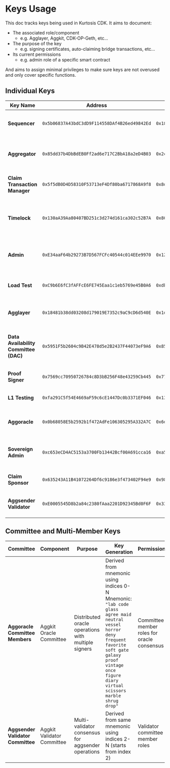 # Keys Usage

This doc tracks keys being used in Kurtosis CDK. It aims to document:
- The associated role/component
  - e.g. Agglayer, Aggkit, CDK-OP-Geth, etc...
- The purpose of the key
  - e.g. signing certificates, auto-claiming bridge transactions, etc...
- Its current permissions
  - e.g. admin role of a specific smart contract

And aims to assign minimal privileges to make sure keys are not overused and only cover specific functions.

## Individual Keys

| Key Name | Address | Private Key | Component | Purpose | Permissions |
|----------|---------|-------------|-----------|---------|-------------|
| **Sequencer** | `0x5b06837A43bdC3dD9F114558DAf4B26ed49842Ed` | `0x183c492d0ba156041a7f31a1b188958a7a22eebadbc6d5c4895da5ece80e1a98` | CDK Sequencer | Transaction sequencing and block production | Sequencer role in rollup contracts, transaction ordering |
| **Aggregator** | `0x85dd37b4DbBdEB0Ff2ad6e717C2BbA18a2eD4B03` | `0x2cb77c2cca48d3fee64c14d73564fd6e90676a4f6da6545681e10c8b9b22fce2` | CDK Aggregator | Proof aggregation and batch submission to L1 | Aggregator role in rollup contracts |
| **Claim Transaction Manager** | `0x5f5dB0D4D58310F53713eF4Df80ba6717868A9f8` | `0x8d5c9ecd4ba2a195db3777c8412f8e3370ae9adffac222a54a84e116c7f8b934` | CDK Bridge | Auto-claiming bridge transactions | Bridge transaction management |
| **Timelock** | `0x130aA39Aa80407BD251c3d274d161ca302c52B7A` | `0x80051baf5a0a749296b9dcdb4a38a264d2eea6d43edcf012d20b5560708cf45f` | Contract Administration | Time-delayed contract administration and governance | EXECUTOR_ROLE, DEFAULT_ADMIN_ROLE (after timelock setup) |
| **Admin** | `0xE34aaF64b29273B7D567FCFc40544c014EEe9970` | `0x12d7de8621a77640c9241b2595ba78ce443d05e94090365ab3bb5e19df82c625` | Contract Administration | Initial contract deployment and admin operations | DEFAULT_ADMIN_ROLE (initial), bridge admin, rollup admin, optimisticModeManager, aggchainManager |
| **Load Test** | `0xC9b6E6fC3fAFFcE6FE745Eaa1c1eb5769e45B0A6` | `0xdbe8a46ac73ff70bcf5795ee2f8da74ad8a0e42c2ca5c9eabe9b4ba3cc63c573` | Testing Infrastructure | Load testing and stress testing the network | Test transaction generation |
| **Agglayer** | `0x18481b38dd03208d179019E7352c9aC9cD6d540E` | `0x1d45f90c0a9814d8b8af968fa0677dab2a8ff0266f33b136e560fe420858a419` | Agglayer | Cross-chain operations and agglayer coordination | Agglayer validator/coordinator role |
| **Data Availability Committee (DAC)** | `0x5951F5b2604c9B42E478d5e2B2437F44073eF9A6` | `0x85d836ee6ea6f48bae27b31535e6fc2eefe056f2276b9353aafb294277d8159b` | CDK Validium | Data availability committee member for validium mode | DAC member role, data availability attestation |
| **Proof Signer** | `0x7569cc70950726784c8D3bB256F48e43259Cb445` | `0x77254a70a02223acebf84b6ed8afddff9d3203e31ad219b2bf900f4780cf9b51` | ZK Prover | Signing zero-knowledge proofs | Proof validation and signing |
| **L1 Testing** | `0xfa291C5f54E4669aF59c6cE1447Dc0b3371EF046` | `0x1324200455e437cd9d9dc4aa61c702f06fb5bc495dc8ad94ae1504107a216b59` | L1 Testing Infrastructure | L1 contract testing and interaction | Test operations on L1 contracts |
| **Aggoracle** | `0x0b68058E5b2592b1f472AdFe106305295A332A7C` | `0x6d1d3ef5765cf34176d42276edd7a479ed5dc8dbf35182dfdb12e8aafe0a4919` | Aggkit Oracle | Oracle operations for cross-chain data | Oracle data submission and validation |
| **Sovereign Admin** | `0xc653eCD4AC5153a3700Fb13442Bcf00A691cca16` | `0xa574853f4757bfdcbb59b03635324463750b27e16df897f3d00dc6bef2997ae0` | Sovereign Rollup Administration | Sovereign rollup management and bridge operations | Bridge manager role, global exit root updater |
| **Claim Sponsor** | `0x635243A11B41072264Df6c9186e3f473402F94e9` | `0x986b325f6f855236b0b04582a19fe0301eeecb343d0f660c61805299dbf250eb` | Bridge Infrastructure | Sponsoring bridge claim transactions | Bridge transaction sponsoring |
| **Aggsender Validator** | `0xE0005545D8b2a84c2380fAaa2201D92345Bd0F6F` | `0x33df0149c16a7dd8d73c88b15cb1d8c05e5cb5cfd4e2bcbbb1ced9c3a53c46b2` | Aggkit Validator | Validator operations in aggsender component | Validator role in aggsender |

## Committee and Multi-Member Keys

| Committee | Component | Purpose | Key Generation | Permissions |
|-----------|-----------|---------|----------------|-------------|
| **Aggoracle Committee Members** | Aggkit Oracle Committee | Distributed oracle operations with multiple signers | Derived from mnemonic using indices 0-N<br/>Mnemonic: `"lab code glass agree maid neutral vessel horror deny frequent favorite soft gate galaxy proof vintage once figure diary virtual scissors marble shrug drop"` | Committee member roles for oracle consensus |
| **Aggsender Validator Committee** | Aggkit Validator Committee | Multi-validator consensus for aggsender operations | Derived from same mnemonic using indices 2-N (starts from index 2) | Validator committee member roles |
